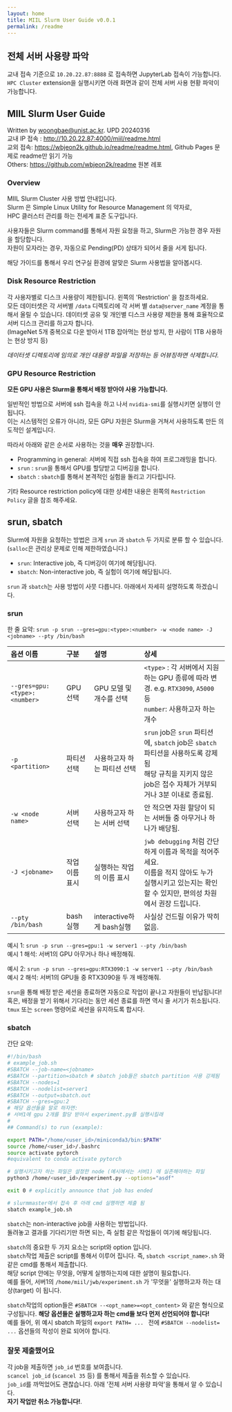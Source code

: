 ```yaml
---
layout: home
title: MIIL Slurm User Guide v0.0.1
permalink: /readme
---
```


<!--
bundle exec jekyll serve --host=10.20.22.87
http://10.20.22.87:4000/miil/readme.html
http://127.0.0.1:4000/miil/readme.html
-->

## 전체 서버 사용량 파악

교내 접속 기준으로 `10.20.22.87:8888` 로 접속하면 JupyterLab 접속이 가능합니다.  
`HPC Cluster` extension을 실행시키면 아래 화면과 같이 전체 서버 사용 현황 파악이 가능합니다.  

## MIIL Slurm User Guide

Written by <woongbae@unist.ac.kr>. UPD 20240316  
교내 IP 접속 : <http://10.20.22.87:4000/miil/readme.html>  
교외 접속: <https://wbjeon2k.github.io/readme/readme.html>, Github Pages 문제로 readme만 읽기 가능  
Others: <https://github.com/wbjeon2k/readme> 원본 레포


### Overview

MIIL Slurm Cluster 사용 방법 안내입니다.  
Slurm 은 Simple Linux Utility for Resource Management 의 약자로,  
HPC 클러스터 관리를 하는 전세계 표준 도구입니다.  

사용자들은 Slurm command를 통해서 자원 요청을 하고, Slurm은 가능한 경우 자원을 할당합니다.  
자원이 모자라는 경우, 자동으로 Pending(PD) 상태가 되어서 줄을 서게 됩니다.  

해당 가이드를 통해서 우리 연구실 환경에 알맞은 Slurm 사용법을 알아봅시다.

### Disk Resource Restriction

각 사용자별로 디스크 사용량이 제한됩니다. 왼쪽의 'Restriction' 을 참조하세요.  
모든 데이터셋은 각 서버별 `/data` 디렉토리에 각 서버 별 `data@server_name` 계정을 통해서 올릴 수 있습니다.
데이터셋 공유 및 개인별 디스크 사용량 제한을 통해 효율적으로 서버 디스크 관리를 하고자 합니다.  
(ImageNet 5개 중복으로 다운 받아서 1TB 잡아먹는 현상 방지, 한 사람이 1TB 사용하는 현상 방지 등)  

*데이터셋 디렉토리에 임의로 개인 대용량 파일을 저장하는 등 어뷰징하면 삭제합니다.*

### GPU Resource Restriction

**모든 GPU 사용은 Slurm을 통해서 배정 받아야 사용 가능합니다.**

일반적인 방법으로 서버에 ssh 접속을 하고 나서 `nvidia-smi`를 실행시키면 실행이 안됩니다.  
이는 시스템적인 오류가 아니라, 모든 GPU 자원은 Slurm을 거쳐서 사용하도록 만든 의도적인 설계입니다.

따라서 아래와 같은 순서로 사용하는 것을 **매우** 권장합니다.
- Programming in general: 서버에 직접 ssh 접속을 하여 프로그래밍을 합니다.
- `srun` : `srun`을 통해서 GPU를 할당받고 디버깅을 합니다.
- `sbatch` : `sbatch`를 통해서 본격적인 실험을 돌리고 기다립니다.

기타 Resource restriction policy에 대한 상세한 내용은 왼쪽의 `Restriction Policy` 글을 참조 해주세요.

## srun, sbatch

Slurm에 자원을 요청하는 방법은 크게 `srun` 과 `sbatch` 두 가지로 분류 할 수 있습니다.  
(`salloc`은 관리상 문제로 인해 제한하였습니다.)  

- `srun`: Interactive job, 즉 디버깅이 여기에 해당됩니다.
- `sbatch`: Non-interactive job, 즉 실험이 여기에 해당됩니다.

`srun` 과 `sbatch`는 사용 방법이 사뭇 다릅니다. 아래에서 자세히 설명하도록 하겠습니다.

### srun

한 줄 요약: `srun -p srun --gres=gpu:<type>:<number> -w <node name> -J <jobname> --pty /bin/bash`

|옵션 이름|구분|설명|상세|
|:---|:---|:---|:---|
|`--gres=gpu:<type>:<number>`|GPU 선택|GPU 모델 및 개수를 선택|`<type>` : 각 서버에서 지원하는 GPU 종류에 따라 변경. e.g. `RTX3090`, `A5000` 등 <br> `number`: 사용하고자 하는 개수|
|`-p <partition>`|파티션 선택|사용하고자 하는 파티션 선택|`srun` job은 `srun` 파티션에, `sbatch` job은 `sbatch` 파티션을 사용하도록 강제됨 <br> 해당 규칙을 지키지 않은 job은 접수 자체가 거부되거나 3분 이내로 종료됨.|
|`-w <node name>`|서버 선택|사용하고자 하는 서버 선택|안 적으면 자원 할당이 되는 서버들 중 아무거나 하나가 배당됨.|
|`-J <jobname>`|작업 이름 표시|실행하는 작업의 이름 표시|`jwb debugging` 처럼 간단하게 이름과 목적을 적어주세요. <br> 이름을 적지 않아도 누가 실행시키고 있는지는 확인할 수 있지만, 편의성 차원에서 권장 드립니다.|
|`--pty /bin/bash`|bash 실행|interactive하게 bash실행| 사실상 건드릴 이유가 딱히 없음.|

예시 1: `srun -p srun --gres=gpu:1 -w server1 --pty /bin/bash`  
예시 1 해석: 서버1의 GPU 아무거나 하나 배정해줘.

예시 2: `srun -p srun --gres=gpu:RTX3090:1 -w server1 --pty /bin/bash`  
예시 2 해석: 서버1의 GPU들 중 RTX3090을 두 개 배정해줘.

`srun`을 통해 배정 받은 세션을 종료하면 자동으로 작업이 끝나고 자원들이 반납됩니다!  
혹은, 배정을 받기 위해서 기다리는 동안 세션 종료를 하면 역시 줄 서기가 취소됩니다.
`tmux` 또는 `screen` 명령어로 세션을 유지하도록 합시다.

### sbatch

간단 요약:
```bash
#!/bin/bash
# example_job.sh
#SBATCH --job-name=<jobname>
#SBATCH --partition=sbatch # sbatch job들은 sbatch partition 사용 강제됨
#SBATCH --nodes=1
#SBATCH --nodelist=server1
#SBATCH --output=sbatch.out
#SBATCH --gres=gpu:2
# 해당 옵션들을 말로 하자면:
# 서버1에 gpu 2개를 할당 받아서 experiment.py를 실행시킬래
#
## Command(s) to run (example):

export PATH="/home/<user_id>/miniconda3/bin:$PATH"
source /home/<user_id>/.bashrc
source activate pytorch
#equivalent to conda activate pytorch

# 실행시키고자 하는 파일은 설정한 node (예시에서는 서버1) 에 실존해야하는 파일
python3 /home/<user_id>/experiment.py --options="asdf"

exit 0 # explicitly announce that job has ended
```

```bash
# slurmmaster에서 접속 후 아래 cmd 실행하면 제출 됨
sbatch example_job.sh
```

`sbatch`는 non-interactive job을 사용하는 방법입니다.  
돌려놓고 결과를 기다리기만 하면 되는, 즉 실험 같은 작업들이 여기에 해당됩니다.

`sbatch`의 중요한 두 가지 요소는 script와 option 입니다.  
`sbatch`작업 제출은 script를 통해서 이루어 집니다. 즉, `sbatch <script_name>.sh` 와 같은 cmd를 통해서 제출합니다.  
해당 script 안에는 무엇을, 어떻게 실행하는지에 대한 설명이 필요합니다.  
예를 들어, 서버1의 `/home/miil/jwb/experiment.sh` 가 '무엇을' 실행하고자 하는 대상(target) 이 됩니다.

`sbatch`작업의 option들은 `#SBATCH --<opt_name>=<opt_content>` 와 같은 형식으로 구성됩니다.
**해당 옵션들은 실행하고자 하는 cmd들 보다 먼저 선언되어야 합니다!**  
예를 들어, 위 예시 sbatch 파일의 `export PATH= ... ` 전에 `#SBATCH --nodelist= ...` 옵션들의 작성이 완료 되어야 합니다.

### 잘못 제출했어요

각 job을 제출하면 `job_id` 번호를 보여줍니다.  
`scancel job_id` (`scancel 35` 등) 를 통해서 제출을 취소할 수 있습니다.  
`job_id`를 까먹었어도 괜찮습니다. 아래 '전체 서버 사용량 파악'을 통해서 알 수 있습니다.  
**자기 작업만 취소 가능합니다!**.


<!-- Make Jelly site have a GitBook look!

## Demo

Live demo on Github Pages: [https://sighingnow.github.io/jekyll-gitbook](https://sighingnow.github.io/jekyll-gitbook)

[![Jekyll Themes](https://img.shields.io/badge/featured%20on-JekyllThemes-red.svg)](https://jekyll-themes.com/jekyll-gitbook/)

## Why Jekyll with GitBook

GitBook is an amazing frontend style to present and organize contents (such as book chapters
and blogs) on Web. The typical to deploy GitBook at [Github Pages][1]
is building HTML files locally and then push to Github repository, usually to the `gh-pages`
branch. It's quite annoying to repeat such workload and make it hard for people do version
control via git for when there are generated HTML files to be staged in and out.

This theme takes style definition out of generated GitBook site and provided the template
for Jekyll to rendering markdown documents to HTML, thus the whole site can be deployed
to [Github Pages][1] without generating and uploading HTML bundle every time when there are
changes to the original repo.

## How to Get Started

This theme can be used just as other [Jekyll themes][1] and support [remote theme][12],
see [the official guide][13] as well.

You can introduce this jekyll theme into your own site by either

- [Fork][3] this repository and add your markdown posts to the `_posts` folder.
- Use as a remote theme in your [`_config.yml`][14](just like what we do for this
  site itself),

```yaml
remote_theme: sighingnow/jekyll-gitbook
```

### Deploy Locally with Jekyll Serve

This theme can be ran locally using Ruby and Gemfiles.

[Testing your GitHub Pages site locally with Jekyll](https://docs.github.com/en/pages/setting-up-a-github-pages-site-with-jekyll/testing-your-github-pages-site-locally-with-jekyll) - GitHub

## Full-text search

The search functionality in jekyll-gitbook theme is powered by the [gitbook-plugin-search-pro][5] plugin and is enabled by default.

[https://sighingnow.github.io/jekyll-gitbook/?q=generated](https://sighingnow.github.io/jekyll-gitbook/?q=generated)

## Code highlight

The code highlight style is configurable the following entry in `_config.yaml`:

```yaml
syntax_highlighter_style: colorful
```

The default code highlight style is `colorful`, the full supported styles can be found from [the rouge repository][6]. Customized
style can be added to [./assets/gitbook/rouge/](./assets/gitbook/rouge/).

## How to generate TOC

The jekyll-gitbook theme leverages [jekyll-toc][4] to generate the *Contents* for the page.
The TOC feature is not enabled by default. To use the TOC feature, modify the TOC
configuration in `_config.yml`:

```yaml
toc:
    enabled: true
    h_min: 1
    h_max: 3
```

## Google Analytics, etc.

The jekyll-gitboook theme supports embedding the [Google Analytics][7], [CNZZ][8] and [Application Insights][9] website analytical tools with the following
minimal configuration in `_config.yaml`:

```yaml
tracker:
  google_analytics: "<YOUR GOOGLE ANALYTICS KEY, e.g, UA-xxxxxx-x>"
```

Similarly, CNZZ can be added with the following configuration in `_config.yaml`

```yaml
tracker:
  cnzz: "<YOUR CNZZ ANALYTICS KEY, e.g., xxxxxxxx>"
```

Application Insights can be added with the following configuration in `_config.yaml`

```yaml
tracker:
  application_insights: "<YOUR APPLICATION INSIGHTS CONNECTION STRING>"
```

## Disqus comments

[Disqus](https://disqus.com/) comments can be enabled by adding the following configuration in `_config.yaml`:

```yaml
disqushandler: "<YOUR DISQUS SHORTNAME>"
```

## Jekyll collections

Jekyll's [collections][15] is supported to organize the pages in a more fine-grained manner, e.g.,

```yaml
collections:
  pages:
    output: true
    sort_by: date
    permalink: /:collection/:year-:month-:day-:title:output_ext
```

## Extra StyleSheet or Javascript elements

You can add extra CSS or JavaScript references using configuration collections:

- extra_css: for additional style sheets. If the url does not start by http, the path must be relative to the root of the site, without a starting `/`.
- extra_header_js: for additional scripts to be included in the `<head>` tag, after the `extra_css` has been added. If the url does not start by http, the path must be relative to the root of the site, without a starting `/`.
- extra_footer_js: for additional scripts to be included at the end of the HTML document, just before the site tracking script. If the url does not start by http, the path must be relative to the root of the site, without a starting `/`.

## Customizing font settings

The fonts can be customized by modifying the `.book.font-family-0` and `.book.font-family-1` entry in [`./assets/gitbook/custom.css`][10],

```css
.book.font-family-0 {
    font-family: Georgia, serif;
}
.book.font-family-1 {
    font-family: "Helvetica Neue", Helvetica, Arial, sans-serif;
}
```

## Tips, Warnings and Dangers blocks

The jekyll-gitbook theme supports customized kramdown attributes (`{: .block-tip }`, `{: .block-warning }`,
`{: .block-danger }`) like that displayed in [the discord.js website][11]. The marker can be used like

```markdown
> ##### TIP
>
> This guide is last tested with @napi-rs/canvas^0.1.20, so make sure you have
> this or a similar version after installation.
{: .block-tip }
```

Rendered page can be previewed from

[https://sighingnow.github.io/jekyll-gitbook/jekyll/2022-06-30-tips_warnings_dangers.html](https://sighingnow.github.io/jekyll-gitbook/jekyll/2022-06-30-tips_warnings_dangers.html)

## Cover image inside pages

The jekyll-gitbook theme supports adding a cover image to a specific page by adding
a `cover` field to the page metadata:

```diff
  ---
  title: Page with cover image
  author: Tao He
  date: 2022-05-24
  category: Jekyll
  layout: post
+ cover: /assets/jekyll-gitbook/dinosaur.gif
  ---
```

The effect can be previewed from

[https://sighingnow.github.io/jekyll-gitbook/jekyll/2022-05-24-page_cover.html](https://sighingnow.github.io/jekyll-gitbook/jekyll/2022-05-24-page_cover.html)

## Diagrams with mermaid.js

This jekyll-theme supports [mermaid.js](https://mermaid.js.org/) to render diagrams
in markdown.

To enable the mermaid support, you need to set `mermaid: true` in the front matter
of your post.

```markdown
---
mermaid: true
---
```

The example can be previewed from

[https://sighingnow.github.io/jekyll-gitbook/jekyll/2023-08-31-mermaid.html](https://sighingnow.github.io/jekyll-gitbook/jekyll/2023-08-31-mermaid.html)

## License

This work is open sourced under the Apache License, Version 2.0.

Copyright 2019 Tao He.

[1]: https://pages.github.com
[2]: https://pages.github.com/themes
[3]: https://github.com/sighingnow/jekyll-gitbook/fork
[4]: https://github.com/allejo/jekyll-toc
[5]: https://github.com/gitbook-plugins/gitbook-plugin-search-pro
[6]: https://github.com/rouge-ruby/rouge/tree/master/lib/rouge/themes
[7]: https://analytics.google.com/analytics/web/
[8]: https://www.cnzz.com/
[9]: https://docs.microsoft.com/en-us/azure/azure-monitor/app/app-insights-overview
[10]: https://github.com/sighingnow/jekyll-gitbook/blob/master/gitbook/custom.css
[11]: https://discordjs.guide/popular-topics/canvas.html#setting-up-napi-rs-canvas
[12]: https://rubygems.org/gems/jekyll-remote-theme
[13]: https://docs.github.com/en/pages/setting-up-a-github-pages-site-with-jekyll/adding-a-theme-to-your-github-pages-site-using-jekyll
[14]: https://github.com/sighingnow/jekyll-gitbook/blob/master/_config.yml
[15]: https://jekyllrb.com/docs/collections/ -->
